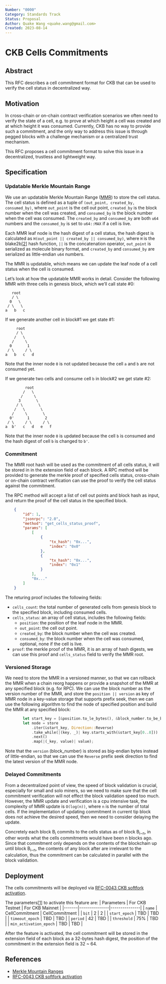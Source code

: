 ```yaml
---
Number: "0000"
Category: Standards Track
Status: Proposal
Author: Quake Wang <quake.wang@gmail.com>
Created: 2023-08-14
---
```


# CKB Cells Commitments

## Abstract

This RFC describes a cell commitment format for CKB that can be used to verify the cell status in decentralized way.

## Motivation

In cross-chain or on-chain contract verification scenarios we often need to verify the state of a cell, e.g. to prove at which height a cell was created and at which height it was consumed. Currently, CKB has no way to provide such a commitment, and the only way to address this issue is through pegged blocks with a challenge mechanism or a centralized trust mechanism.

This RFC proposes a cell commitment format to solve this issue in a decentralized, trustless and lightweight way.

## Specification

### Updatable Merkle Mountain Range

We use an updatable Merkle Mountain Range ([MMR]) to store the cell status. The cell status is defined as a tuple of `(out_point, created_by, consumed_by)`, where `out_point` is the cell out point, `created_by` is the block number when the cell was created, and `consumed_by` is the block number when the cell was consumed. The `created_by` and `consumed_by` are both `u64` numbers and the `consumed_by` is set to `u64::MAX` if a cell is live.

Each MMR leaf node is the hash digest of a cell status, the hash digest is calculated as `H(out_point || created_by || consumed_by)`, where `H` is the blake2b[\[2\]] hash function, `||` is the concatenation operator, `out_point` is serialized as molecule binary format, and `created_by` and `consumed_by` are serialized as little-endian `u64` numbers.

The MMR is updatable, which means we can update the leaf node of a cell status when the cell is consumed.

Let’s look at how the updatable MMR works in detail. Consider the following MMR with three cells in genesis block, which we’ll call state #0:

```
   root
   / \
  0   \
 / \   \
a   b   c
```

If we generate another cell in block#1 we get state #1:

```
     root
     / \
    /   \
   /     \
  0       1
 / \     / \
a   b   c   d
```

Note that the inner node `0` is not updated because the cell `a` and `b` are not consumed yet.

If we generate two cells and consume cell `b` in block#2 we get state #2:

```
         root
        /   \
       /     \
      3       \
     / \       \
    /   \       \
   /     \       \
  0'      1       2
 / \     / \     / \
a  b'   c   d   e   f
```

Note that the inner node `0` is updated because the cell `b` is consumed and the hash digest of cell `b` is changed to `b'`.


### Commitment

The MMR root hash will be used as the commitment of all cells status, it will be stored in in the extension field of each block. A RPC method will be provided to generate the merkle proof of specified cells status, cross-chain or on-chain contract verification can use the proof to verify the cell status against the commitment.

The RPC method will accept a list of cell out points and block hash as input, and return the proof of the cell status in the specified block.

```json
    {
        "id": 1,
        "jsonrpc": "2.0",
        "method": "get_cells_status_proof",
        "params": [
            [
                {
                    "tx_hash": "0x...",
                    "index": "0x0"
                },
                {
                    "tx_hash": "0x...",
                    "index": "0x1"
                }
            ],
            "0x..."
        ]
    }
```

The returing proof includes the following fields:

- `cells_count`: the total number of generated cells from genesis block to the specified block, including consumed cells.
- `cells_status`: an array of cell status, includes the following fields:
    - `position`: the position of the leaf node in the MMR.
    - `out_point`: the cell out point.
    - `created_by`: the block number when the cell was created.
    - `consumed_by`: the block number when the cell was consumed, optional, none if the cell is live.
- `proof`: the merkle proof of the MMR, it is an array of hash digests, we can use this proof and `cells_status` field to verify the MMR root.

### Versioned Storage

We need to store the MMR in a versioned manner, so that we can rollback the MMR when a chain reorg happens or provide a snapshot of the MMR at any specified block (e.g. for RPC). We can use the block number as the version number of the MMR, and store the `position || version` as key of MMR node in a key-value storage that supports prefix seek, then we can use the following algorithm to find the node of specified position and build the MMR at any specified block:

```rust
        let start_key = [&position.to_le_bytes(), &block_number.to_be_bytes()].concat();
        let node = store
            .iter(&start_key, Direction::Reverse)
            .take_while(|(key, _)| key.starts_with(&start_key[0..8]))
            .next()
            .map(|(_key, value)| value);

```

Note that the `version` (block_number) is stored as big-endian bytes instead of little-endian, so that we can use the `Reverse` prefix seek direction to find the latest version of the MMR node.

### Delayed Commitments

From a decentralized point of view, the speed of block validation is crucial, especially for small and solo miners, so we need to make sure that the cell commitment verification will not effect the block validation speed too much. However, the MMR update and verification is a cpu intensive task, the complexity of MMR update is `O(log(n))`, where `n` is the number of total cells. If the implementation of updating commitment in current tip block does not achieve the desired speed, then we need to consider delaying the update.

Concretely each block B<sub>i</sub> commits to the cells status as of block B<sub>i−n</sub>, in other words what the cells commitments would have been n blocks ago. Since that commitment only depends on the contents of the blockchain up until block B<sub>i−n</sub>, the contents of any block after are irrelevant to the calculation, thus the commitment can be calculated in parallel with the block validation.

## Deployment

The cells commitments will be deployed via [RFC-0043 CKB softfork activation].

The parameters[\[1\]] to activate this feature are:
| Parameters | For CKB Testnet | For CKB Mainnet |
|-------|---------------|---------------|
| `name` | CellCommitment | CellCommitment |
| `bit` | 2 | 2 |
| `start_epoch` | TBD | TBD |
| `timeout_epoch` | TBD | TBD |
| `period` | 42 | TBD |
| `threshold` | 75% | TBD |
| `min_activation_epoch` | TBD | TBD |

After the feature is activated, the cell commitment will be stored in the extension field of each block as a 32-bytes hash digest, the position of the commitment in the extension field is 32 ~ 64.

## References
- [Merkle Mountain Ranges][MMR]
- [RFC-0043 CKB softfork activation]

[MMR]: https://github.com/opentimestamps/opentimestamps-server/blob/master/doc/merkle-mountain-range.md
[RFC-0043 CKB softfork activation]: ../0043-ckb-softfork-activation/0043-ckb-softfork-activation.md
[\[1\]]: ../0043-ckb-softfork-activation/0043-ckb-softfork-activation.md#parameters
[\[2\]]: ../0022-transaction-structure/0022-transaction-structure.md#crypto-primitives
